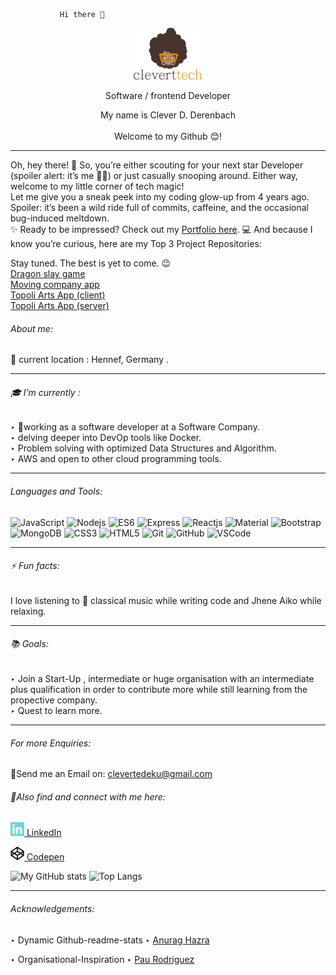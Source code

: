                Hi there 👋

  <p align="center"> <a href="[https://my-portfolio-cleverttech.vercel.app/](https://my-portfolio-beryl-alpha.vercel.app/)"><img src="https://github.com/Cleverttech/Cleverttech/blob/main/readme-logo.png" alt="CLeverttech-Logo" margin="auto 0px" width="110" height="83"/></a>
</p>

<p align="center">
Software / frontend Developer  </p> 

 <p align="center"> My name is Clever D. Derenbach <br><br>Welcome to my Github 😊!</p>
 <hr> 
Oh, hey there! 👋 So, you’re either scouting for your next star Developer (spoiler alert: it’s me 💁‍♀️) or just casually snooping around. Either way, welcome to my little corner of tech magic!
   <br> 
Let me give you a sneak peek into my coding glow-up from 4 years ago. Spoiler: it’s been a wild ride full of commits, caffeine, and the occasional bug-induced meltdown.
   <br> 
✨ Ready to be impressed? Check out my <a href="http://cleverttech.com">Portfolio here</a>.
💻 And because I know you’re curious, here are my Top 3 Project Repositories:

Stay tuned. The best is yet to come. 😉
    <br> 
  <a href="http://cleverttech.com">Dragon slay game</a>
  <br>
  <a href="https://github.com/Cleverttech/clever-move-project">Moving company app</a>
   <br> 
  <a href="https://github.com/Cleverttech/topoliArtsClient">Topoli Arts App (client)</a>
    <br>
   <a href="https://github.com/Cleverttech/topoliArtsServer">Topoli Arts App  (server)</a>

 
 ###### About me: 

📍 current location : Hennef, Germany . 

 <hr> 
 
###### 🎓 I’m currently : 

‣   📝working as a software developer at a Software Company.<br>
‣  delving deeper into DevOp tools like Docker.<br>
‣ Problem solving with optimized Data Structures and Algorithm.<br>
‣ AWS and open to other cloud programming tools.
 <hr>

###### Languages and Tools:

![JavaScript](https://img.shields.io/badge/-JavaScript-yellow?style=flat-square&logo=javascript)
![Nodejs](https://img.shields.io/badge/-Nodejs-green?style=flat-square&logo=Node.js)
![ES6](https://img.shields.io/badge/-ES6-orange?style=flat-square)
![Express](https://img.shields.io/badge/-Express-purple?style=flat-square&logo=express)
![Reactjs](https://img.shields.io/badge/-React-black?style=flat-square&logo=react)
![Material](https://img.shields.io/badge/-MaterialUI-black?style=flat-square&logo=material)
![Bootstrap](https://img.shields.io/badge/-Bootstrap-pink?style=flat-square&logo=bootstrap)
![MongoDB](https://img.shields.io/badge/-Mongodb-gray?style=flat-square&logo=mongo)
![CSS3](https://img.shields.io/badge/-CSS3-1572B6?style=flat-square&logo=css3)
![HTML5](https://img.shields.io/badge/-HTML5-E34F26?style=flat-square&logo=html5&logoColor=white)
![Git](https://img.shields.io/badge/-Git-black?style=flat-square&logo=git)
![GitHub](https://img.shields.io/badge/-GitHub-181717?style=flat-square&logo=github)
![VSCode](https://img.shields.io/badge/-VS_Code-007ACC?style=flat-square&logo=visual-studio-code)

<hr>

###### ⚡ Fun facts: 

I love listening to 🎵 classical music while writing code and Jhene Aiko while relaxing.
 <hr>

###### 📚 Goals:

 ‣ Join a Start-Up , intermediate or huge organisation with an intermediate plus qualification in order to contribute more while still learning from the propective company.<br>
 ‣ Quest to learn more.
 <hr>

###### For more Enquiries: 

📩Send me an Email on: <a href="mailto: clevertedeku@gmail.com">clevertedeku@gmail.com</a>

###### 🤝Also find and connect with me here:

<a href="https://www.linkedin.com/in/clever-tedeku-84505a127/"><img width="22" src="https://github.com/Cleverttech/Cleverttech/blob/main/linkedin.svg"> LinkedIn </a>
              
 <a href="https://codepen.io/cleverttech"><img width="22" src="https://github.com/Cleverttech/Cleverttech/blob/main/codepen.png"> Codepen </a>




![My GitHub stats](https://github-readme-stats.vercel.app/api?username=Cleverttech&hide=prs&show_icons=true&theme=dracula)
![Top Langs](https://github-readme-stats.vercel.app/api/top-langs/?username=Cleverttech&layout=compact&theme=dracula)
<hr> 

###### Acknowledgements:

 ‣ Dynamic Github-readme-stats ‣ <a href="https://github.com/anuraghazra/github-readme-stats">Anurag Hazra</a>

 ‣ Organisational-Inspiration ‣ <a href="https://github.com/Silinde87">Pau Rodriguez</a>
